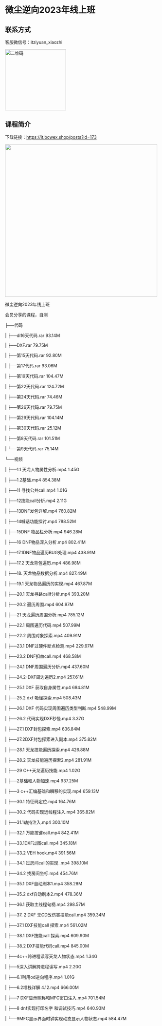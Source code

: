# 微尘逆向2023年线上班

## 联系方式

客服微信号：itziyuan_xiaozhi

<img src="https://ziyuanyun.oss-cn-guangzhou.aliyuncs.com/common/20240614073449/666b82192834a.jpg" width="200" height="200" alt="二维码">

## 课程简介

下载链接：https://it.bcwex.shop/posts?id=173

<img src="https://ziyuanyun.oss-cn-guangzhou.aliyuncs.com/yun/20240515151644/6644615c63eb9.jpg" width="500" alt="">

  微尘逆向2023年线上班



 会员分享的课程，自测

 ├──代码

 | ├──di16天代码.rar 93.14M

 | ├──DXF.rar 79.75M

 | ├──第15天代码.rar 92.80M

 | ├──第17代码.rar 93.06M

 | ├──第19天代码.rar 104.47M

 | ├──第22天代码.rar 124.72M

 | ├──第24天代码.rar 74.46M

 | ├──第26天代码.rar 79.75M

 | ├──第29天代码.rar 104.14M

 | ├──第30天代码.rar 25.12M

 | ├──第8天代码.rar 101.51M

 | └──第9天代码.rar 75.14M

 └──视频

 | ├──1.1 天龙人物属性分析.mp4 1.45G

 | ├──1.2基础.mp4 854.38M

 | ├──11 寻找公共call.mp4 1.01G

 | ├──12技能call分析.mp4 2.11G

 | ├──13DNF发包详解.mp4 760.82M

 | ├──14喊话功能探讨.mp4 788.52M

 | ├──15DNF 物品栏分析.mp4 946.28M

 | ├──16 DNF物品深入分析.mp4 802.41M

 | ├──17.1DNF物品遍历BUG处理.mp4 438.91M

 | ├──17.2 天龙背包遍历.mp4 486.98M

 | ├──18. 天龙物品数据分析.mp4 827.49M

 | ├──19.1 天龙物品遍历的实现.mp4 467.87M

 | ├──20.1 天龙寻路callf分析.mp4 393.20M

 | ├──20.2 遍历周围.mp4 604.97M

 | ├──21 天龙遍历周围分析.mp4 785.12M

 | ├──22.1 周围遍历代码.mp4 507.99M

 | ├──22.2 周围对象探索.mp4 409.91M

 | ├──23.1 DNF过硬件断点检测.mp4 229.97M

 | ├──23.2 DNF扣血call.mp4 468.58M

 | ├──24.1 DNF周围遍历分析.mp4 437.60M

 | ├──24.2-DXF周边遍历2.mp4 257.61M

 | ├──25.1 DXF 获取自身属性.mp4 684.81M

 | ├──25.2 dxf 吸怪探索.mp4 508.43M

 | ├──26.1 DXF 代码实现周围遍历类型判断.mp4 548.99M

 | ├──26.2 代码实现DXF秒怪.mp4 3.37G

 | ├──27.1 DXF封包探索.mp4 636.84M

 | ├──27.2DXF封包探索进入副本.mp4 375.82M

 | ├──28.1 天龙技能遍历探索.mp4 426.88M

 | ├──28.2 天龙技能遍历探索2.mp4 281.91M

 | ├──29 C++天龙遍历技能.mp4 1.02G

 | ├──2基础和人物加速.mp4 937.25M

 | ├──3 c++汇编基础和瞬移的实现.mp4 659.13M

 | ├──30.1 特征码定位.mp4 164.76M

 | ├──30.2 代码实现远线程注入.mp4 365.82M

 | ├──31.1劫持注入.mp4 300.10M

 | ├──32.1 万能按键call.mp4 842.41M

 | ├──33.1DXF过图call.mp4 345.18M

 | ├──33.2 VEH hook.mp4 391.56M

 | ├──34.1 过房间call的实现 .mp4 398.10M

 | ├──34.2 找房间坐标.mp4 454.76M

 | ├──35.1 DXF自动刷本1.mp4 358.28M

 | ├──35.2 dxf自动刷本2.mp4 478.36M

 | ├──36.1 获取主线程句柄.mp4 298.57M

 | ├──37. 2 DXF 无CD改伤害技能call.mp4 359.34M

 | ├──37.1 DXF技能call 探索.mp4 561.02M

 | ├──38.1 DXF技能call 探索.mp4 609.90M

 | ├──38.2 DXF技能代码call.mp4 845.00M

 | ├──4c++跨进程读写天龙人物状态.mp4 1.34G

 | ├──5深入讲解跨进程读写.mp4 2.20G

 | ├──6.1利用od逆向程序.mp4 1.01G

 | ├──6.2堆栈详解 4.12.mp4 666.00M

 | ├──7 DXF显示昵称和MFC窗口注入.mp4 701.54M

 | ├──8 dnf实现打印名字 和调试技巧.mp4 640.93M

 | └──9MFC显示界面时钟实现动态显示人物状态.mp4 584.47M

  